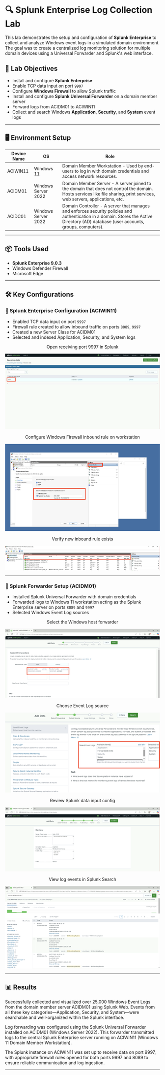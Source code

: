 # 🔍 Splunk Enterprise Log Collection Lab

This lab demonstrates the setup and configuration of **Splunk Enterprise** to collect and analyze Windows event logs in a simulated domain environment. The goal was to create a centralized log monitoring solution for multiple domain devices using a Universal Forwarder and Splunk's web interface.

## 🧠 Lab Objectives

- Install and configure **Splunk Enterprise**
- Enable TCP data input on port `9997`
- Configure **Windows Firewall** to allow Splunk traffic
- Install and configure **Splunk Universal Forwarder** on a domain member server
- Forward logs from ACIDM01 to ACIWIN11
- Collect and search Windows **Application**, **Security**, and **System** event logs

---

## 🖥️ Environment Setup

| Device Name | OS                  | Role                      |
|-------------|---------------------|---------------------------|
| ACIWIN11    | Windows 11          | Domain Member Workstation - Used by end-users to log in with domain credentials and access network resources.           |
| ACIDM01     | Windows Server 2022 | Domain Member Server - A server joined to the domain that does not control the domain. Hosts services like file sharing, print services, web servers, applications, etc.   |
| ACIDC01     | Windows Server 2022 | Domain Controller - A server that manages and enforces security policies and authentication in a domain. Stores the Active Directory (AD) database (user accounts, groups, computers).        |

---

## 📦 Tools Used

- **Splunk Enterprise 9.0.3**
- Windows Defender Firewall
- Microsoft Edge

---

## 🛠️ Key Configurations

### 🔹 Splunk Enterprise Configuration (ACIWIN11)

- Enabled TCP data input on port `9997`
- Firewall rule created to allow inbound traffic on ports `8089`, `9997`
- Created a new Server Class for ACIDM01
- Selected and indexed Application, Security, and System logs



<p align="center">
Open receiving port 9997 in Splunk <br/>

![Port Config](./splunklogcollect1.png)


<p align="center">
Configure Windows Firewall inbound rule on workstation <br/>

![Firewall Rules](./splunklogcollect2.png)


<p align="center">
Verify new inbound rule exists <br/>

![Inbound Rule Added](./splunklogcollect3.png)

---

### 🔹 Splunk Forwarder Setup (ACIDM01)

- Installed Splunk Universal Forwarder with domain credentials
- Forwarded logs to Windows 11 workstation acting as the Splunk Enterprise server on ports `8089` and `9997`
- Selected Windows Event Log sources


<p align="center">
Select the Windows host forwarder<br/>

![Select Forwarder](./splunklogcollect4.png)


<p align="center">
Choose Event Log source <br/>
  
![Event Log Source](./splunklogcollect5.png)


<p align="center">
Review Splunk data input config <br/>
  
![Review Config](./splunklogcollect6.png)


<p align="center">
View log events in Splunk Search <br/>
  
![Log Search Results](./splunklogcollect7.png)



---

## 📊 Results

Successfully collected and visualized over 25,000 Windows Event Logs from the domain member server ACIDM01 using Splunk Web. Events from all three key categories—Application, Security, and System—were searchable and well-organized within the Splunk interface.

Log forwarding was configured using the Splunk Universal Forwarder installed on ACIDM01 (Windows Server 2022). This forwarder transmitted logs to the central Splunk Enterprise server running on ACIWIN11 (Windows 11 Domain Member Workstation).

The Splunk instance on ACIWIN11 was set up to receive data on port 9997, with appropriate firewall rules opened for both ports 9997 and 8089 to ensure reliable communication and log ingestion.

---



